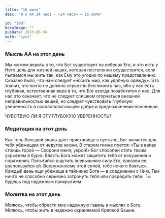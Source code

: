 ```yaml
---
title: "16 июля"
desc: "Я и АА 24 часа - «24 часа» — 16 июля"

id: "198"
heroImage: ""
pubDate: 2023-05-04
moth: "iyul"
---
```


### Мысль АА на этот день

Мы можем верить в то, что Бог существует на небесах Его, и что есть у Него
цель для жизней наших, которая постепенно осуществится, если пытаемся мы жить
так, как Ему это угодно по нашему представлению. Сказано было, что нам следует
«носить мир, как удобную одежду». Это значит, что ничто не должно серьезно
беспокоить нас, ибо у нас есть глубокая, естественная вера в то, что Бог
всегда позаботится о нас. Для нас это означает, что не следует слишком
огорчаться внешней неправильностью вещей, но следует чувствовать глубокую
уверенность в основополагающем добре и предназначении вселенной.

ЧУВСТВУЮ ЛИ Я ЭТУ ГЛУБОКУЮ УВЕРЕННОСТЬ?

### Медитация на этот день

Как тень большой скалы дает пристанище в пустыне, Бог является для тебя
убежищем от недугов жизни. В старом гимне поется: «Ты в веках стоишь горой —
Схорони меня, укрой!» Бог способен стать твоим укрытием в бурю. Власть Бога
может защитить тебя от искушения и поражения. Попытайся ощутить всевышнюю силу
Его, призови ее, воспользуйся ей. Вооруженному этой силой, тебе нечего
бояться. Каждый день ищи убежища в тайниках Бога — в соединении с Ним. Там
ничто не способно серьезно затронуть тебя или повредить тебе. Ты будешь под
надежным прикрытием.

### Молитва на этот день

Молюсь, чтобы обрести мне надежную гавань в мыслях о Боге. Молюсь, чтобы жить
в надежно охраняемой Крепкой Башне.
